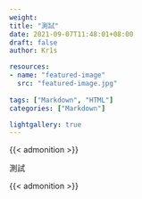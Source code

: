 ```yaml
---
weight:
title: "測試"
date: 2021-09-07T11:48:01+08:00
draft: false
author: Kr1s

resources:
- name: "featured-image"
  src: "featured-image.jpg"
  
tags: ["Markdown", "HTML"]
categories: ["Markdown"]

lightgallery: true
---
```


{{< admonition >}}

測試

{{< admonition >}}